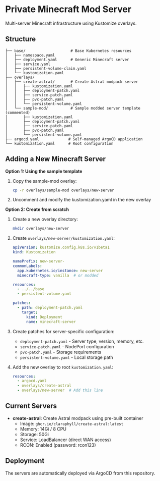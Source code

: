 # Private Minecraft Mod Server

Multi-server Minecraft infrastructure using Kustomize overlays.

## Structure

```
├── base/                    # Base Kubernetes resources
│   ├── namespace.yaml
│   ├── deployment.yaml      # Generic Minecraft server
│   ├── service.yaml
│   ├── persistent-volume-claim.yaml
│   └── kustomization.yaml
├── overlays/
│   ├── create-astral/       # Create Astral modpack server
│   │   ├── kustomization.yaml
│   │   ├── deployment-patch.yaml
│   │   ├── service-patch.yaml
│   │   ├── pvc-patch.yaml
│   │   └── persistent-volume.yaml
│   └── sample-mod/          # Sample modded server template (commented)
│       ├── kustomization.yaml
│       ├── deployment-patch.yaml
│       ├── service-patch.yaml
│       ├── pvc-patch.yaml
│       └── persistent-volume.yaml
├── argocd.yaml             # Self-managed ArgoCD application
└── kustomization.yaml      # Root configuration

```

## Adding a New Minecraft Server

**Option 1: Using the sample template**
1. Copy the sample-mod overlay:
   ```bash
   cp -r overlays/sample-mod overlays/new-server
   ```
2. Uncomment and modify the kustomization.yaml in the new overlay

**Option 2: Create from scratch**
1. Create a new overlay directory:
   ```bash
   mkdir overlays/new-server
   ```

2. Create `overlays/new-server/kustomization.yaml`:
   ```yaml
   apiVersion: kustomize.config.k8s.io/v1beta1
   kind: Kustomization
   
   namePrefix: new-server-
   commonLabels:
     app.kubernetes.io/instance: new-server
     minecraft-type: vanilla  # or modded
   
   resources:
     - ../../base
     - persistent-volume.yaml
   
   patches:
     - path: deployment-patch.yaml
       target:
         kind: Deployment
         name: minecraft-server
   ```

3. Create patches for server-specific configuration:
   - `deployment-patch.yaml` - Server type, version, memory, etc.
   - `service-patch.yaml` - NodePort configuration
   - `pvc-patch.yaml` - Storage requirements
   - `persistent-volume.yaml` - Local storage path

4. Add the new overlay to root `kustomization.yaml`:
   ```yaml
   resources:
     - argocd.yaml
     - overlays/create-astral
     - overlays/new-server  # Add this line
   ```

## Current Servers

- **create-astral**: Create Astral modpack using pre-built container
  - Image: `ghcr.io/claraphyll/create-astral:latest`
  - Memory: 14Gi / 8 CPU
  - Storage: 50Gi
  - Service: LoadBalancer (direct WAN access)
  - RCON: Enabled (password: rcon123)

## Deployment

The servers are automatically deployed via ArgoCD from this repository.